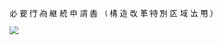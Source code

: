 必 要 行 為 継 続 申 請 書 （ 構 造 改 革 特 別 区 域 法 用 ）

![](https://www.nta.go.jp/tmp/893f71fa-8175-4450-9c8e-b4119ea42449/images/ba2bf065addd11c979c64cf7375d4b3cb0cf5577f56059aef81732578b4451a4.jpg)